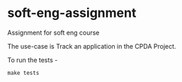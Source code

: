 # soft-eng-assignment
Assignment for soft eng course

The use-case is Track an application in the CPDA Project.

To run the tests - 
```
make tests
```
